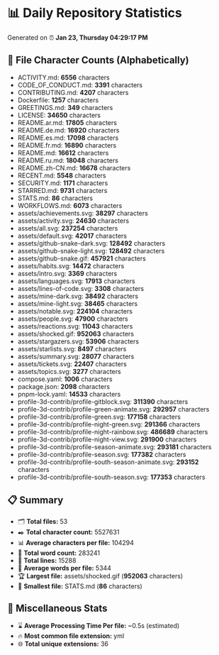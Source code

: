 # 📊 Daily Repository Statistics
Generated on ⏰ **Jan 23, Thursday 04:29:17 PM**

## 📂 File Character Counts (Alphabetically)
- ACTIVITY.md: **6556** characters
- CODE_OF_CONDUCT.md: **3391** characters
- CONTRIBUTING.md: **4207** characters
- Dockerfile: **1257** characters
- GREETINGS.md: **349** characters
- LICENSE: **34650** characters
- README.ar.md: **17805** characters
- README.de.md: **16920** characters
- README.es.md: **17098** characters
- README.fr.md: **16890** characters
- README.md: **16612** characters
- README.ru.md: **18048** characters
- README.zh-CN.md: **16678** characters
- RECENT.md: **5548** characters
- SECURITY.md: **1171** characters
- STARRED.md: **9731** characters
- STATS.md: **86** characters
- WORKFLOWS.md: **6073** characters
- assets/achievements.svg: **38297** characters
- assets/activity.svg: **24630** characters
- assets/all.svg: **237254** characters
- assets/default.svg: **42017** characters
- assets/github-snake-dark.svg: **128492** characters
- assets/github-snake-light.svg: **128492** characters
- assets/github-snake.gif: **457921** characters
- assets/habits.svg: **14472** characters
- assets/intro.svg: **3369** characters
- assets/languages.svg: **17913** characters
- assets/lines-of-code.svg: **3308** characters
- assets/mine-dark.svg: **38492** characters
- assets/mine-light.svg: **38465** characters
- assets/notable.svg: **224104** characters
- assets/people.svg: **47900** characters
- assets/reactions.svg: **11043** characters
- assets/shocked.gif: **952063** characters
- assets/stargazers.svg: **53906** characters
- assets/starlists.svg: **8497** characters
- assets/summary.svg: **28077** characters
- assets/tickets.svg: **22407** characters
- assets/topics.svg: **3277** characters
- compose.yaml: **1006** characters
- package.json: **2098** characters
- pnpm-lock.yaml: **14533** characters
- profile-3d-contrib/profile-gitblock.svg: **311390** characters
- profile-3d-contrib/profile-green-animate.svg: **292957** characters
- profile-3d-contrib/profile-green.svg: **177158** characters
- profile-3d-contrib/profile-night-green.svg: **291366** characters
- profile-3d-contrib/profile-night-rainbow.svg: **486689** characters
- profile-3d-contrib/profile-night-view.svg: **291900** characters
- profile-3d-contrib/profile-season-animate.svg: **293181** characters
- profile-3d-contrib/profile-season.svg: **177382** characters
- profile-3d-contrib/profile-south-season-animate.svg: **293152** characters
- profile-3d-contrib/profile-south-season.svg: **177353** characters

## 📋 Summary
- 🗂️ **Total files:** 53
- ✒️ **Total character count:** 5527631
- 📊 **Average characters per file:** 104294
- 📝 **Total word count:** 283241
- 🧾 **Total lines:** 15288
- 📐 **Average words per file:** 5344
- 🏆 **Largest file:** assets/shocked.gif (**952063** characters)
- 🥉 **Smallest file:** STATS.md (**86** characters)

## 🌟 Miscellaneous Stats
- ⌛ **Average Processing Time Per file:** ~0.5s (estimated)
- 🔥 **Most common file extension:** yml
- 🌐 **Total unique extensions:** 36
